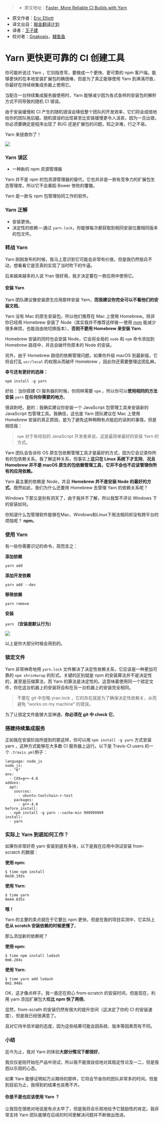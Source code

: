 > * 原文地址：[Faster, More Reliable CI Builds with Yarn](https://medium.com/javascript-scene/faster-more-reliable-ci-builds-with-yarn-7dbc0ef31580#.8jbyo2k64)
* 原文作者：[Eric Elliott](https://medium.com/@_ericelliott)
* 译文出自：[掘金翻译计划](https://github.com/xitu/gold-miner)
* 译者：[王子建](https://github.com/Romeo0906)
* 校对者：[Gnakoaix](https://github.com/xuxiaokang)，[鳗鱼鱼](https://github.com/cyseria)

# Yarn 更快更可靠的 CI 创建工具


你可能听说过 Yarn ，它剑指苍穹，要做成一个更快、更可靠的 npm 客户端。能够更快的在本地安装扩展包的确很棒，但是为了真正能够使用 Yarn 到淋漓尽致，你最好在持续继集成务器上使用它。

当配合一台持续集成服务器使用时，Yarn 能够减少因为各式各样的安装包的解析方式不同导致的随机 CI 错误。

由于安装缓慢和 CI 产生的随机错误会降低整个团队的开发效率，它们将会成倍地给你的团队拖后腿。随机错误的出现甚至比安装缓慢更令人沮丧，因为一旦出错，你必须要确定是程序出现了 BUG 还是扩展包的问题。知之非难，行之不易。

Yarn 来拯救你了！









![](https://cdn-images-1.medium.com/max/1600/1*m6zlwvyKm9BPeFQCKvGQEQ.png)





### Yarn 误区

*   一种新的 npm 资源管理器

Yarn 并不是 npm 的包资源管理器的替代，它也并非是一款有竞争力的扩展包生态管理库，所以它不会重蹈 Bower 惨败的覆辙。

Yarn 是一款与 npm 包管理协同工作的软件。

### Yarn 正解

*   安装更快。
*   决定性的依赖 — 通过 `yarn.lock`，你能够每次都获取到相同安装位置相同版本的包文件。

### 转战 Yarn

Yarn 刚刚发布的时候，我马上意识到它可能会非常有价值，但是我仍然按兵不动，想看看它是否真的实现了当时吹下的牛逼。

后来越来越多的人说 Yran 很好用，我才决定要在一款应用中使用它。

#### 安装 Yarn

Yarn 团队建议像安装原生应用那样安装 Yarn，**而我建议你完全可以不看他们的安装文档**。

Yarn 没有 Mac 的原生安装包，所以他们推荐在 Mac 上使用 Homebrew。除非你已经用 Homebrew 安装了 Node（其实我并不推荐这样做 — 使用 [nvm](https://github.com/creationix/nvm) 能减少很多麻烦，也能自由地切换版本），**否则不要用 Homebrew 来安装 Yarn**.

Homebrew 安装的同时也会安装 Node，它会将全局的 `node` 和 `npm` 命令添加到 Homebrew 路径中，并且会破坏你原本的 Node 的安装。

另外，由于 Homebrew 路径的依赖管理问题，如果你升级 macOS 到最新版，它将会打乱 `usr/local` 的权限从而破坏 Homebrew ，因此你还需要整理这团乱麻。

**幸亏还有更好的选择：**

    npm install -g yarn

好处：当你搭建 CI 服务器的时候，你同样需要 `npm` ，所以你可以**使用相同的方法安装** `yarn` **在任何你需要的地方**。

很讽刺吧，是的：我确实建议你安装一个 JavaScript 包管理工具来安装新的 JavaScript 包管理工具。我确信，这也是 Yarn 团队建议在 Mac 上使用 Homebrew 安装的真正原因，是为了避免这种稍稍有点尴尬的讽刺的事情。但是相信我：

> `npm` 对于有经验的 JavaScript 开发者来说，这是最简单最好的安装 Yarn 的方式。

Yarn 团队会告诉你 OS 原生包依赖管理工具才是最好的方式，因为它会记录你所有的包依赖关系。我了解这种关系，但事实上**这只在 Linux 系统下才支持**。**况且 Homebrew 并不是 macOS 原生的包依赖管理工具，它并不会也不应该管理你所有的应用依赖。**

Yarn 最主要的依赖是 Node，并且 **Homebrew 并不是安装 Node 的最好的方式**。既然如此，我们为什么还要用 Homebrew 去管理 Yarn 的依赖关系呢？

Windows 下那又是别有洞天了，由于我并不了解，所以我暂不评论 Windows 下的安装如何。

你知道什么包管理软件能够在Mac、Windows和Linux下用法相同却没有跨平台的烦恼呢？ **npm**。

### 使用 Yarn

有一些你需要识记的命令，简而言之：

**添加依赖**

`yarn add `

**添加开发依赖**

`yarn add --dev `

**移除依赖**

`yarn remove `

**安装**

`yarn` **（安装是默认行为）**









![](https://cdn-images-1.medium.com/max/1600/1*FdFjSsPAyHmg1nft-VuqSw.gif)





以上是你大部分时候会用到的。

### 锁定文件

Yarn 非常神奇地用 `yarn.lock` 文件解决了决定性依赖关系，它应该是一种更加可靠的 `npm shrinkwrap` 的形式。关键的区别就是 npm 的安装算法并不是决定性的，甚至是压缩算法，而 Yarn 的算法是决定性的。这意味着使用同一个锁定文件，你在这台机器上的安装将会和在另一台机器上的安装完全相同。

> 不要在 git 中忽略 yran.lock ，它的存在就是为了确保决定性依赖关，从而避免 “works on my machine” 的错误。

为了让锁定文件能够大显神通，**你必须在 git 中 check 它**。

### 搭建持续集成服务

正如我在安装阶段所提到的那这样，你可以用 `npm install -g yarn` 方式安装 yarn ，这种方式能够在大多数 CI 服务器上运行。以下是 Travis-CI users 的一个 `.travis.yml`例子：

    language: node_js
    node_js:
      - "6"
    env:
      - CXX=g++-4.8
    addons:
      apt:
        sources:
          - ubuntu-toolchain-r-test
        packages:
          - g++-4.8
    before_install:
      - npm install -g yarn --cache-min 999999999
    install:
      - yarn



### 实际上 Yarn 到底如何工作？

如果你非常好奇 yarn 安装到底有多快，以下是我在应用中测试安装 from-scratch 的数据：

**使用 npm:**

    $ time npm install
    0m30.193s

**使用 Yarn:**

    $ time yarn
    0m44.835s

**哦！**

Yarn 的主要的卖点就在于它要比 npm 更快，但是在我的项目实测中，它实际上**在从 scratch 安装依赖的时候更慢了**。

那么添加新的依赖呢？

**使用 npm:**

    $ time npm install lodash
    0m6.204s

**使用 Yarn:**

    $ time yarn add lodash
    0m2.948s

OK，这才像点样子。我一直还在担心 from-scratch 的安装时间，但是现在，利用 yarn 添加扩展包大概**比 npm 快了两倍**。

显然，from-scrath 的安装仍然有很大的提升空间（这决定了你的 CI 的安装速度），但是我已经很满意了。

且对它持半信半疑的态度，因为这些结果可能会因系统、版本等因素而有不同。

### 小结

迄今为止，我对 Yarn 的体验**大部分情况下都很好**。

我仅仅是刚开始在产品中测试，所以我不能很自信地对其稳定性论及一二，但是我抱以乐观的心态。

如果 Yarn 能够证明如万众期待的那样，它将会节省你的团队非常多的时间。但是到目前为止，我得到的结果也良莠不齐。

#### 你是不是也应该使用 Yarn ？

让我现在很绝对地说是有点太早了，但是我将会乐观地给予它鼓励性的肯定。我非常支持 Yarn 团队能够在后续的时间里解决问题并不断做出改进。
